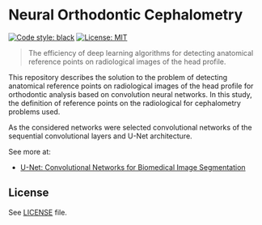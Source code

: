 # Neural Orthodontic Cephalometry

[![Code style: black](https://img.shields.io/badge/code%20style-black-000000.svg)](https://github.com/psf/black)
[![License: MIT](https://img.shields.io/badge/License-MIT-green.svg)](https://opensource.org/licenses/MIT)

> The efficiency of deep learning algorithms for detecting anatomical reference points on radiological images of the head profile.

This repository describes the solution to the problem of detecting anatomical reference points on radiological images of the head profile for orthodontic analysis based on convolution neural networks. In this study, the definition of reference points on the radiological for cephalometry problems used.

As the considered networks were selected convolutional networks of the sequential convolutional layers and U-Net architecture.

See more at:

* [U-Net: Convolutional Networks for Biomedical Image Segmentation](https://arxiv.org/abs/1505.04597)

## License

See [LICENSE](<https://github.com/zsxoff/neural-orthodontic-cephalometry/blob/master/LICENSE>) file.
